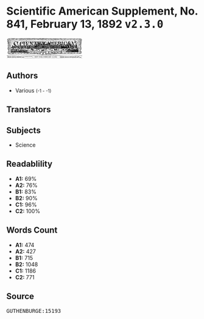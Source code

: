 # Scientific American Supplement, No. 841, February 13, 1892 <kbd>v2.3.0</kbd>

![](./cover.medium.jpg "")

## Authors


 - Various <small>(-1 - -1)</small>

## Translators



## Subjects


 - Science

## Readablility


 - **A1:** 69%
 - **A2:** 76%
 - **B1:** 83%
 - **B2:** 90%
 - **C1:** 96%
 - **C2:** 100%

## Words Count


 - **A1:** 474
 - **A2:** 427
 - **B1:** 715
 - **B2:** 1048
 - **C1:** 1186
 - **C2:** 771

## Source


<kbd>GUTHENBURGE:15193</kbd>
